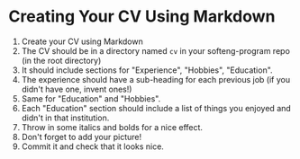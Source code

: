 # Creating Your CV Using Markdown

1. Create your CV using Markdown
1. The CV should be in a directory named `cv` in your softeng-program repo (in the root directory)
1. It should include sections for "Experience", "Hobbies", "Education".
1. The experience should have a sub-heading for each previous job (if you didn't have one, invent ones!)
1. Same for "Education" and "Hobbies".
1. Each "Education" section should include a list of things you enjoyed and didn't in that institution.
1. Throw in some italics and bolds for a nice effect.
1. Don't forget to add your picture!
1. Commit it and check that it looks nice.

